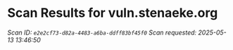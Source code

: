 # Scan Results for vuln.stenaeke.org

*Scan ID: `e2e2cf73-d82a-4483-a6ba-ddff83bf45f0`*
*Scan requested: 2025-05-13 13:46:50*

